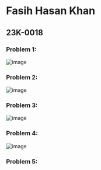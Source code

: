 # Fasih Hasan Khan
## 23K-0018


### Problem 1: 
![image](https://github.com/fasihh/pfFall23/assets/47947561/0bf6d73d-cf9d-4db7-af5a-ca1b5eafe68f)

### Problem 2: 
![image](https://github.com/fasihh/pfFall23/assets/47947561/380f98b7-200a-468c-8b6b-cebc60410c96)

### Problem 3:
![image](https://github.com/fasihh/pfFall23/assets/47947561/1b2e6b31-ec03-4def-9c7c-2d280c43cf21)

### Problem 4:
![image](https://github.com/fasihh/pfFall23/assets/47947561/454eaa6d-7de8-4f8a-91e5-454983dc8443)


### Problem 5:
